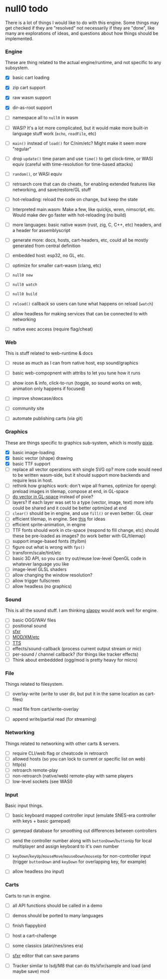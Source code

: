 # null0 todo

There is a lot of things I would like to do with this engine. Some things may get checked if they are "resolved" not necessarily if they are "done", like many are explorations of ideas, and questions about how things should be implemented.

### Engine

These are thing related to the actual engine/runtime, and not specific to any subsystem.

- [X] basic cart loading
- [X] zip cart support
- [X] raw wasm support
- [X] dir-as-root support
- [ ] namespace all to `null0` in wasm
- [ ] WASI? It's a lot more complicated, but it would make more built-in language stuff work (`echo`, `readFile`, etc)
- [ ] `main()` instead of `load()` for C/nim/etc? Might make it seem more "regular"
- [ ] drop `update()` time param and use `time()` to get clock-time, or WASI equiv (careful with time-resolution for time-based attacks)
- [ ] `random()`, or WASI equiv
- [ ] retroarch core that can do cheats, for enabling extended features like networking, and save/restore/GL stuff
- [ ] hot-reloading: reload the code on change, but keep the state
- [ ] Interpreted main.wasm: Make a few, like quickjs, wren, nimscript, etc. Would make dev go faster with hot-reloading (no build)
- [ ] more languages: basic native wasm (rust, zig, C, C++, etc) headers, and a header for assemblyscript
- [ ] generate more: docs, hosts, cart-headers, etc, could all be mostly generated from central definition
- [ ] embedded host: esp32, no GL, etc.
- [ ] optimize for smaller cart-wasm (clang, etc)
- [ ] `null0 new`
- [ ] `null0 watch`
- [ ] `null0 build`
- [ ] `reload()` callback so users can tune what happens on reload (`watch`)
- [ ] allow headless for making services that can be connected to with networking
- [ ] native exec access (require flag/cheat)


### Web

This is stuff related to web-runtime & docs

- [ ] reuse as much as I can from native host, esp sound/graphics
- [ ] basic web-compopnent with attribs to let you tune how it runs
- [ ] show icon & info, click-to-run (toggle, so sound works on web, animation only happens if focused)
- [ ] improve showcase/docs
- [ ] community site
- [ ] automate publishing carts (via git)


### Graphics

These are things specific to graphics sub-system, which is mostly [pixie](https://github.com/treeform/pixie).

- [X] basic image-loading
- [X] basic vector (shape) drawing
- [X] basic TTF support
- [ ] replace all vector operations with single SVG op? more code would need to be written wasm-side, but it should support more backends and require less in host.
- [ ] rethink how graphics work: don't wipe all frames, optimize for opengl: preload images in tilemap, compose at end, in GL-space
- [ ] [do vector in GL-space](https://github.com/rev22/svgl) instead of pixie?
- [ ] layers? If each layer was set to a type (vector, image, text) more info could be shared and it could be better optimized at end
- [ ] `clear()` should be in engine, and use `fill()` or even better:  GL clear
- [ ] efficient tilemap, in engine. See [this](https://github.com/davudk/OpenGL-TileMap-Demos) for ideas
- [ ] efficient sprite-animation, in engine
- [ ] TTF fonts should work in ctx-space (respond to fill change, etc) should these be pre-loaded as images? (to work better with GL/tilemap)
- [ ] support image-based fonts (tty/bm)
- [ ] figure out what is wrong with `fps()`
- [ ] transform/scale/tint/etc
- [ ] basic 3D API, so you can try out/reuse low-level OpenGL code in whatever language you like
- [ ] image-level GLSL shaders
- [ ] allow changing the window resolution?
- [ ] allow trigger fullscreen
- [ ] allow headless (no graphics)

### Sound

This is all the sound stuff. I am thinking [slappy](https://github.com/treeform/slappy) would work well for engine.

- [ ] basic OGG/WAV files
- [ ] positional sound
- [ ] [sfxr](https://www.drpetter.se/project_sfxr.html)
- [ ] [MOD/XM/etc](https://mikmod.sourceforge.net/)
- [ ] [TTS](https://discordier.github.io/sam/)
- [ ] effects/sound-callback (process current output stream or mic)
- [ ] per-sound / channel callback? (for things like tracker effects)
- [ ] Think about embeddded (ogg/mod is pretty heavy for micro)

### File

Things related to filesystem.

- [ ] overlay-write (write to user dir, but put it in the same location as cart-files)
- [ ] read file from cart/write-overlay
- [ ] append write/partial read (for streaming)


### Networking

Things related to networking with other carts & servers.

- [ ] require CLI/web flag or cheatcode in retroarch
- [ ] allowed hosts (so you can lock to current or specific list on web)
- [ ] http(s)
- [ ] retroarch remote-play
- [ ] non-retroarch (native/web) remote-play with same players
- [ ] low-level sockets (see WASI)

### Input

Basic input things.

- [ ] basic keyboard mapped controller input (emulate SNES-era controller with keys + basic gamepad)
- [ ] gamepad database for smoothing out differences between controllers
- [ ] send the controller number along with `buttonDown`/`buttonUp` for local multiplayer and assign keyboard to it's own number
- [ ] `keyDown`/`keyUp`/`mouseMove`/`mouseDown`/`mouseUp` for non-controller input (trigger `buttonDown` and `keyDown` for overlapping key, for example)
- [ ] allow headless (no input)


### Carts

Carts to run in engine.

- [ ] all API functions should be called in a demo
- [ ] demos should be ported to many languages
- [ ] finish flappybird
- [ ] host a cart-challenge
- [ ] some classics (atari/nes/snes era)
- [ ] [sfxr](https://www.drpetter.se/project_sfxr.html) editor that can save params
- [ ] Tracker similar to lsdj/M8 that can do tts/sfxr/sample and load (and maybe save) mod


